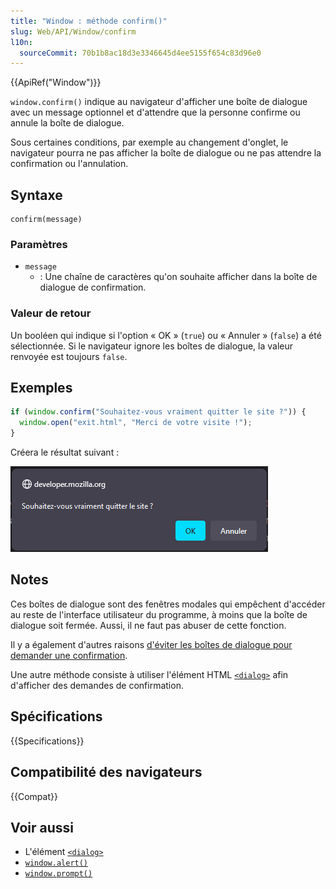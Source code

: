 ```yaml
---
title: "Window : méthode confirm()"
slug: Web/API/Window/confirm
l10n:
  sourceCommit: 70b1b8ac18d3e3346645d4ee5155f654c83d96e0
---
```


{{ApiRef("Window")}}

`window.confirm()` indique au navigateur d'afficher une boîte de dialogue avec un message optionnel et d'attendre que la personne confirme ou annule la boîte de dialogue.

Sous certaines conditions, par exemple au changement d'onglet, le navigateur pourra ne pas afficher la boîte de dialogue ou ne pas attendre la confirmation ou l'annulation.

## Syntaxe

```js-nolint
confirm(message)
```

### Paramètres

- `message`
  - : Une chaîne de caractères qu'on souhaite afficher dans la boîte de dialogue de confirmation.

### Valeur de retour

Un booléen qui indique si l'option «&nbsp;OK&nbsp;» (`true`) ou «&nbsp;Annuler&nbsp;» (`false`) a été sélectionnée. Si le navigateur ignore les boîtes de dialogue, la valeur renvoyée est toujours `false`.

## Exemples

```js
if (window.confirm("Souhaitez-vous vraiment quitter le site ?")) {
  window.open("exit.html", "Merci de votre visite !");
}
```

Créera le résultat suivant&nbsp;:

![Confirmation dans Firefox](firefoxcomfirmdialog_zpsf00ec381.png)

## Notes

Ces boîtes de dialogue sont des fenêtres modales qui empêchent d'accéder au reste de l'interface utilisateur du programme, à moins que la boîte de dialogue soit fermée. Aussi, il ne faut pas abuser de cette fonction.

Il y a également d'autres raisons [d'éviter les boîtes de dialogue pour demander une confirmation](https://alistapart.com/article/neveruseawarning/).

Une autre méthode consiste à utiliser l'élément HTML [`<dialog>`](/fr/docs/Web/HTML/Element/dialog) afin d'afficher des demandes de confirmation.

## Spécifications

{{Specifications}}

## Compatibilité des navigateurs

{{Compat}}

## Voir aussi

- L'élément [`<dialog>`](/fr/docs/Web/HTML/Element/dialog)
- [`window.alert()`](/fr/docs/Web/API/Window/alert)
- [`window.prompt()`](/fr/docs/Web/API/Window/prompt)
